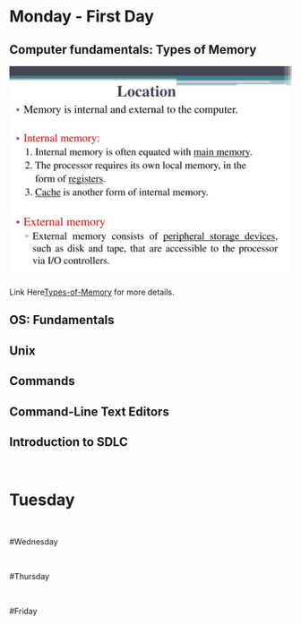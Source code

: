 # Monday -  First Day 


## Computer fundamentals: Types of Memory

![](./../images/Location+External+memory.png)

Link Here[Types-of-Memory](https://github.com/220613-Reston-Java-Angular-AWS/Curriculum-Notes/blob/main/Week-1/types-of-memory.md) for more details.

## OS: Fundamentals


## Unix


## Commands

## Command-Line Text Editors

## Introduction to SDLC

<br>

# Tuesday

<br>

#Wednesday

<br>

#Thursday

<br>

#Friday

<br>

